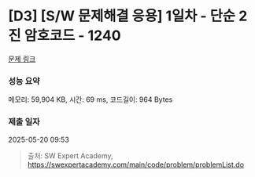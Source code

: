 # [D3] [S/W 문제해결 응용] 1일차 - 단순 2진 암호코드 - 1240 

[문제 링크](https://swexpertacademy.com/main/code/problem/problemDetail.do?contestProbId=AV15FZuqAL4CFAYD) 

### 성능 요약

메모리: 59,904 KB, 시간: 69 ms, 코드길이: 964 Bytes

### 제출 일자

2025-05-20 09:53



> 출처: SW Expert Academy, https://swexpertacademy.com/main/code/problem/problemList.do